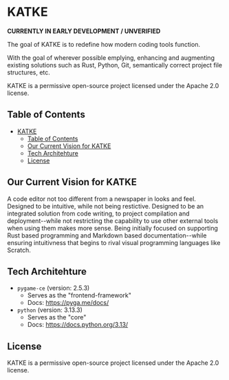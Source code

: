 # KATKE

**CURRENTLY IN EARLY DEVELOPMENT / UNVERIFIED**

The goal of KATKE is to redefine how modern coding tools function.

With the goal of wherever possible emplying, enhancing and augmenting existing solutions such as Rust, Python, Git, semantically correct project file structures, etc.

KATKE is a permissive open-source project licensed under the Apache 2.0 license.

## Table of Contents

- [KATKE](#katke)
  - [Table of Contents](#table-of-contents)
  - [Our Current Vision for KATKE](#our-current-vision-for-katke)
  - [Tech Architehture](#tech-architehture)
  - [License](#license)

## Our Current Vision for KATKE

A code editor not too different from a newspaper in looks and feel. Designed to be intuitive, while not being restictive. Designed to be an integrated solution from code writing, to project compilation and deployment--while not restricting the capability to use other external tools when using them makes more sense. Being initially focused on supporting Rust based programming and Markdown based documentation--while ensuring intuitivness that begins to rival visual programming languages like Scratch.

## Tech Architehture

- `pygame-ce` (version: 2.5.3)
  - Serves as the "frontend-framework"
  - Docs: https://pyga.me/docs/
- `python` (version: 3.13.3)
  - Serves as the "core"
  - Docs: https://docs.python.org/3.13/

## License

KATKE is a permissive open-source project licensed under the Apache 2.0 license.
